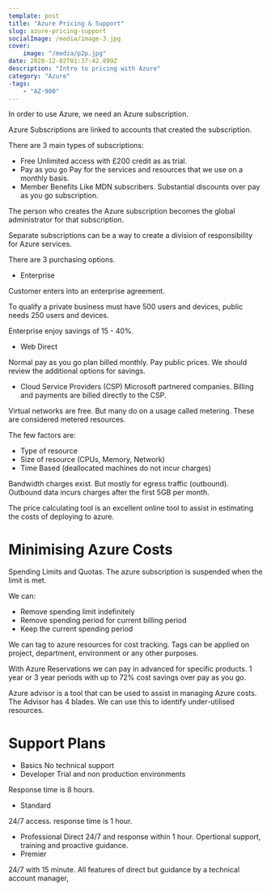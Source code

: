 ```yaml
---
template: post
title: "Azure Pricing & Support"
slug: azure-pricing-support
socialImage: /media/image-3.jpg
cover:
    image: "/media/p2p.jpg"
date: 2020-12-02T01:37:42.899Z
description: "Intro to pricing with Azure"
category: "Azure"
-tags:
    - "AZ-900"
---
```


In order to use Azure, we need an Azure subscription.

Azure Subscriptions are linked to accounts that created the subscription.

There are 3 main types of subscriptions:
* Free
Unlimited access with £200 credit as as trial.
* Pay as you go
Pay for the services and resources that we use on a monthly basis.
* Member Benefits
Like MDN subscribers. Substantial discounts over pay as you go subscription.

The person who creates the Azure subscription becomes the global administrator for that subscription.

Separate subscriptions can be a way to create a division of responsibility for Azure services.

There are 3 purchasing options.
* Enterprise

Customer enters into an enterprise agreement.

To qualify a private business must have 500 users and devices, public needs 250 users and devices.

Enterprise enjoy savings of 15 - 40%.

* Web Direct

Normal pay as you go plan billed monthly. Pay public prices. We should review the additional options for savings.

* Cloud Service Providers (CSP)
Microsoft partnered companies. Billing and payments are billed directly to the CSP.

Virtual networks are free. But many do on a usage called metering. These are considered metered resources.

The few factors are:
* Type of resource
* Size of resource (CPUs, Memory, Network)
* Time Based (deallocated machines do not incur charges)

Bandwidth charges exist. But mostly for egress traffic (outbound). Outbound data incurs charges after the first 5GB per month. 

The price calculating tool is an excellent online tool to assist in estimating the costs of deploying to azure.

# Minimising Azure Costs

Spending Limits and Quotas. The azure subscription is suspended when the limit is met. 

We can:
* Remove spending limit indefinitely
* Remove spending period for current billing period
* Keep the current spending period

We can tag to azure resources for cost tracking. Tags can be applied on project, department, environment or any other purposes.

With Azure Reservations we can pay in advanced for specific products. 1 year or 3 year periods with up to 72% cost savings over pay as you go.

Azure advisor is a tool that can be used to assist in managing Azure costs. The Advisor has 4 blades. We can use this to identify under-utilised resources.

# Support Plans
* Basics
No technical support
* Developer
Trial and non production environments

Response time is 8 hours.
* Standard

24/7 access. response time is 1 hour.

* Professional Direct
24/7 and response within 1 hour. Opertional support, training and proactive guidance.
* Premier

24/7 with 15 minute. All features of direct but guidance by a technical account manager,